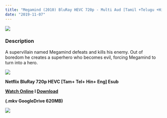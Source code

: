 ```yaml
---
title: "Megamind (2010) BluRay HEVC 720p - Multi Aud [Tamil +Telugu +Hindi +Eng] - x264 - 600MB - Esub"
date: "2019-11-07"
---
```


[![](https://1.bp.blogspot.com/-LFFGcNZToKQ/XYNcrRkJJxI/AAAAAAAAAxk/ltO2zihRQ_YiU8lRz8WRzozU-E9A2bY-QCLcBGAsYHQ/s1600/megamind_poster_19.jpg)](https://1.bp.blogspot.com/-LFFGcNZToKQ/XYNcrRkJJxI/AAAAAAAAAxk/ltO2zihRQ_YiU8lRz8WRzozU-E9A2bY-QCLcBGAsYHQ/s1600/megamind_poster_19.jpg)

### Description

A supervillain named Megamind defeats and kills his enemy. Out of boredom he creates a superhero who becomes evil, forcing Megamind to turn into a hero.

[![](https://1.bp.blogspot.com/-fai1ZuUwnbA/XIjy2aT4irI/AAAAAAAAANw/WFW0YRK47_8GLAt3pPBSzBk0GJA6Mk5fgCPcBGAYYCw/s1600/torrborder.gif)](https://1.bp.blogspot.com/-fai1ZuUwnbA/XIjy2aT4irI/AAAAAAAAANw/WFW0YRK47_8GLAt3pPBSzBk0GJA6Mk5fgCPcBGAYYCw/s1600/torrborder.gif)

**Netflix BluRay 720p HEVC \[Tam+ Tel+ Hin+ Eng\] Esub**

**[Watch Online](https://toonnetworktamilvideos.blogspot.com/p/megamind-2010.html) I [Download](https://drive.google.com/file/d/1KarGlyZ5OiiGFgYmrCVAdUPbual8o8H4/view)**

**(.mkv GoogleDrive 620MB)**

[![](https://1.bp.blogspot.com/-fai1ZuUwnbA/XIjy2aT4irI/AAAAAAAAANw/WFW0YRK47_8GLAt3pPBSzBk0GJA6Mk5fgCPcBGAYYCw/s1600/torrborder.gif)](https://1.bp.blogspot.com/-fai1ZuUwnbA/XIjy2aT4irI/AAAAAAAAANw/WFW0YRK47_8GLAt3pPBSzBk0GJA6Mk5fgCPcBGAYYCw/s1600/torrborder.gif)
